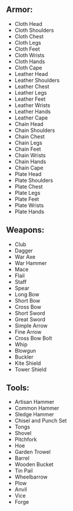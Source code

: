 ## Armor:
- Cloth Head
- Cloth Shoulders
- Cloth Chest
- Cloth Legs
- Cloth Feet
- Cloth Wrists
- Cloth Hands
- Cloth Cape
- Leather Head
- Leather Shoulders
- Leather Chest
- Leather Legs
- Leather Feet
- Leather Wrists
- Leather Hands
- Leather Cape
- Chain Head
- Chain Shoulders
- Chain Chest
- Chain Legs
- Chain Feet
- Chain Wrists
- Chain Hands
- Chain Cape
- Plate Head
- Plate Shoulders
- Plate Chest
- Plate Legs
- Plate Feet
- Plate Wrists
- Plate Hands


## Weapons:
- Club
- Dagger
- War Axe
- War Hammer
- Mace
- Flail
- Staff
- Spear
- Long Bow
- Short Bow
- Cross Bow
- Short Sword
- Great Sword
- Simple Arrow
- Fine Arrow
- Cross Bow Bolt
- Whip
- Blowgun
- Buckler
- Kite Shield
- Tower Shield


## Tools:
- Artisan Hammer
- Common Hammer
- Sledge Hammer
- Chisel and Punch Set
- Tongs
- Shovel
- Pitchfork
- Hoe
- Garden Trowel
- Barrel
- Wooden Bucket
- Tin Pail
- Wheelbarrow
- Plow
- Anvil
- Vice
- Forge